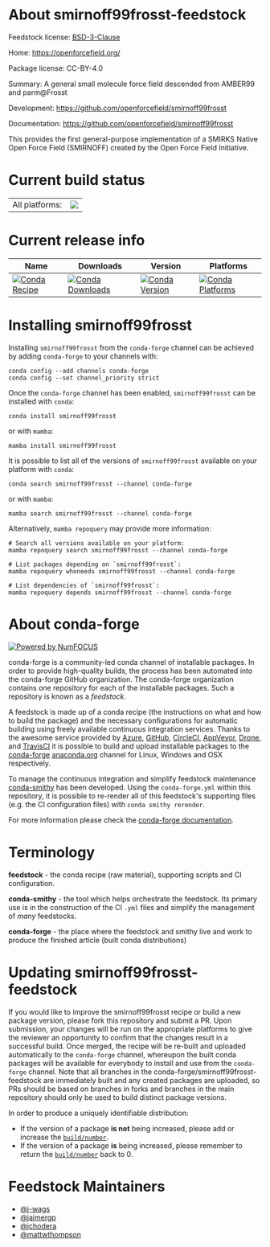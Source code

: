 About smirnoff99frosst-feedstock
================================

Feedstock license: [BSD-3-Clause](https://github.com/conda-forge/smirnoff99frosst-feedstock/blob/main/LICENSE.txt)

Home: https://openforcefield.org/

Package license: CC-BY-4.0

Summary: A general small molecule force field descended from AMBER99 and parm@Frosst

Development: https://github.com/openforcefield/smirnoff99frosst

Documentation: https://github.com/openforcefield/smirnoff99frosst

This provides the first general-purpose implementation of a
SMIRKS Native Open Force Field (SMIRNOFF) created by the
Open Force Field Initiative.


Current build status
====================


<table><tr><td>All platforms:</td>
    <td>
      <a href="https://dev.azure.com/conda-forge/feedstock-builds/_build/latest?definitionId=11604&branchName=main">
        <img src="https://dev.azure.com/conda-forge/feedstock-builds/_apis/build/status/smirnoff99frosst-feedstock?branchName=main">
      </a>
    </td>
  </tr>
</table>

Current release info
====================

| Name | Downloads | Version | Platforms |
| --- | --- | --- | --- |
| [![Conda Recipe](https://img.shields.io/badge/recipe-smirnoff99frosst-green.svg)](https://anaconda.org/conda-forge/smirnoff99frosst) | [![Conda Downloads](https://img.shields.io/conda/dn/conda-forge/smirnoff99frosst.svg)](https://anaconda.org/conda-forge/smirnoff99frosst) | [![Conda Version](https://img.shields.io/conda/vn/conda-forge/smirnoff99frosst.svg)](https://anaconda.org/conda-forge/smirnoff99frosst) | [![Conda Platforms](https://img.shields.io/conda/pn/conda-forge/smirnoff99frosst.svg)](https://anaconda.org/conda-forge/smirnoff99frosst) |

Installing smirnoff99frosst
===========================

Installing `smirnoff99frosst` from the `conda-forge` channel can be achieved by adding `conda-forge` to your channels with:

```
conda config --add channels conda-forge
conda config --set channel_priority strict
```

Once the `conda-forge` channel has been enabled, `smirnoff99frosst` can be installed with `conda`:

```
conda install smirnoff99frosst
```

or with `mamba`:

```
mamba install smirnoff99frosst
```

It is possible to list all of the versions of `smirnoff99frosst` available on your platform with `conda`:

```
conda search smirnoff99frosst --channel conda-forge
```

or with `mamba`:

```
mamba search smirnoff99frosst --channel conda-forge
```

Alternatively, `mamba repoquery` may provide more information:

```
# Search all versions available on your platform:
mamba repoquery search smirnoff99frosst --channel conda-forge

# List packages depending on `smirnoff99frosst`:
mamba repoquery whoneeds smirnoff99frosst --channel conda-forge

# List dependencies of `smirnoff99frosst`:
mamba repoquery depends smirnoff99frosst --channel conda-forge
```


About conda-forge
=================

[![Powered by
NumFOCUS](https://img.shields.io/badge/powered%20by-NumFOCUS-orange.svg?style=flat&colorA=E1523D&colorB=007D8A)](https://numfocus.org)

conda-forge is a community-led conda channel of installable packages.
In order to provide high-quality builds, the process has been automated into the
conda-forge GitHub organization. The conda-forge organization contains one repository
for each of the installable packages. Such a repository is known as a *feedstock*.

A feedstock is made up of a conda recipe (the instructions on what and how to build
the package) and the necessary configurations for automatic building using freely
available continuous integration services. Thanks to the awesome service provided by
[Azure](https://azure.microsoft.com/en-us/services/devops/), [GitHub](https://github.com/),
[CircleCI](https://circleci.com/), [AppVeyor](https://www.appveyor.com/),
[Drone](https://cloud.drone.io/welcome), and [TravisCI](https://travis-ci.com/)
it is possible to build and upload installable packages to the
[conda-forge](https://anaconda.org/conda-forge) [anaconda.org](https://anaconda.org/)
channel for Linux, Windows and OSX respectively.

To manage the continuous integration and simplify feedstock maintenance
[conda-smithy](https://github.com/conda-forge/conda-smithy) has been developed.
Using the ``conda-forge.yml`` within this repository, it is possible to re-render all of
this feedstock's supporting files (e.g. the CI configuration files) with ``conda smithy rerender``.

For more information please check the [conda-forge documentation](https://conda-forge.org/docs/).

Terminology
===========

**feedstock** - the conda recipe (raw material), supporting scripts and CI configuration.

**conda-smithy** - the tool which helps orchestrate the feedstock.
                   Its primary use is in the construction of the CI ``.yml`` files
                   and simplify the management of *many* feedstocks.

**conda-forge** - the place where the feedstock and smithy live and work to
                  produce the finished article (built conda distributions)


Updating smirnoff99frosst-feedstock
===================================

If you would like to improve the smirnoff99frosst recipe or build a new
package version, please fork this repository and submit a PR. Upon submission,
your changes will be run on the appropriate platforms to give the reviewer an
opportunity to confirm that the changes result in a successful build. Once
merged, the recipe will be re-built and uploaded automatically to the
`conda-forge` channel, whereupon the built conda packages will be available for
everybody to install and use from the `conda-forge` channel.
Note that all branches in the conda-forge/smirnoff99frosst-feedstock are
immediately built and any created packages are uploaded, so PRs should be based
on branches in forks and branches in the main repository should only be used to
build distinct package versions.

In order to produce a uniquely identifiable distribution:
 * If the version of a package **is not** being increased, please add or increase
   the [``build/number``](https://docs.conda.io/projects/conda-build/en/latest/resources/define-metadata.html#build-number-and-string).
 * If the version of a package **is** being increased, please remember to return
   the [``build/number``](https://docs.conda.io/projects/conda-build/en/latest/resources/define-metadata.html#build-number-and-string)
   back to 0.

Feedstock Maintainers
=====================

* [@j-wags](https://github.com/j-wags/)
* [@jaimergp](https://github.com/jaimergp/)
* [@jchodera](https://github.com/jchodera/)
* [@mattwthompson](https://github.com/mattwthompson/)

